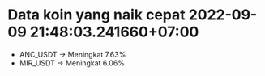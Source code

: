 # Data koin yang naik cepat 2022-09-09 21:48:03.241660+07:00

* ANC_USDT -> Meningkat 7.63%
* MIR_USDT -> Meningkat 6.06%
